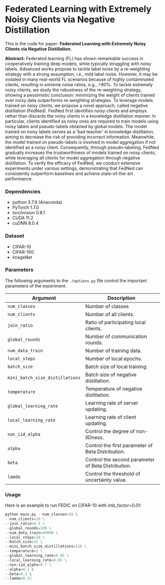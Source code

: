 # Federated Learning with Extremely Noisy Clients via Negative Distillation

This is the code for paper: **Federated Learning with Extremely Noisy Clients via Negative Distillation.**

**Abstract:** Federated learning (FL) has shown remarkable success in cooperatively training deep models, while typically struggling with noisy labels. Advanced works propose to tackle label noise by a re-weighting strategy with a strong assumption, i.e., mild label noise. However, it may be violated in many real-world FL scenarios because of highly contaminated clients, resulting in extreme noise ratios, e.g., $>$90%. To tackle extremely noisy clients, we study the robustness of the re-weighting strategy, showing a pessimistic conclusion: minimizing the weight of clients trained over noisy data outperforms re-weighting strategies. To leverage models trained on noisy clients, we propose a novel approach, called negative distillation (FedNed). FedNed first identifies noisy clients and employs rather than discards the noisy clients in a knowledge distillation manner. In particular, clients identified as noisy ones are required to train models using noisy labels and pseudo-labels obtained by global models. The model trained on noisy labels serves as a 'bad teacher' in knowledge distillation, aiming to decrease the risk of providing incorrect information. Meanwhile, the model trained on pseudo-labels is involved in model aggregation if not identified as a noisy client. Consequently, through pseudo-labeling, FedNed gradually increases the trustworthiness of models trained on noisy clients, while leveraging all clients for model aggregation through negative distillation. To verify the efficacy of FedNed, we conduct extensive experiments under various settings, demonstrating that FedNed can consistently outperform baselines and achieve state-of-the-art performance.



### Dependencies

- python 3.7.9 (Anaconda)
- PyTorch 1.7.0
- torchvision 0.8.1
- CUDA 11.2
- cuDNN 8.0.4



### Dataset

- CIFAR-10
- CIFAR-100
- ImageNet



### Parameters

The following arguments to the `./options.py` file control the important parameters of the experiment.

| Argument                        | Description                                         |
| ------------------------------- | --------------------------------------------------- |
| `num_classes`                   | Number of classes                                   |
| `num_clients`                   | Number of all clients.                              |
| `join_ratio`                    | Ratio of participating local clients.               |
| `global_rounds`                 | Number of communication rounds.                     |
| `num_data_train`                | Number of training data.                            |
| `local_steps`                   | Number of local epochs.                             |
| `batch_size`                    | Batch size of local training.                       |
| `mini_batch_size_distillations` | Batch size of negative distillation.                |
| `temperature`                   | Temperature of negative distillation.               |
| `global_learning_rate`          | Learning rate of server updating.                   |
| `local_learning_rate`           | Learning rate of client updating.                   |
| `non_iid_alpha`                 | Control the degree of non-IIDness.                  |
| `alpha`                         | Control the first parameter of Beta Distribution.   |
| `beta`                          | Control the second  parameter of Beta Distribution. |
| `lamda`                         | Control the threshold of uncertainty value.         |



### Usage

Here is an example to run FEDIC on CIFAR-10 with imb_factor=0.01:

```python
python main.py --num_classes=10 \ 
--num_clients=20 \
--join_ratio=0.5 \
--global_rounds=100 \
--num_data_train=49000 \
--local_steps=10 \
--batch_size=32 \
--mini_batch_size_distillations=128 \
--temperature=2 \
--global_learning_rate=0.05 \
--local_learning_rate=0.05 \
--non-iid_alpha=0.7 \
--alpha=0.1 \ 
--beta=0.1 \ 
--lamda=0.12
```




